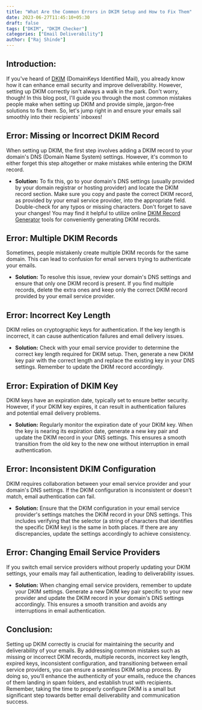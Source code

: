 ```yaml
---
title: "What Are the Common Errors in DKIM Setup and How to Fix Them"
date: 2023-06-27T11:45:10+05:30
draft: false
tags: ["DKIM", "DKIM Checker"]
categories: ["Email Deliverability"]
author: ["Raj Shinde"]
---
```

## Introduction:
If you've heard of [DKIM](https://emaildojo.io/knowledgebase/email-deliverability/introduction-to-dkim-records/) (DomainKeys Identified Mail), you already know how it can enhance email security and improve deliverability. However, setting up DKIM correctly isn't always a walk in the park. Don't worry, though! In this blog post, I'll guide you through the most common mistakes people make when setting up DKIM and provide simple, jargon-free solutions to fix them. So, let's jump right in and ensure your emails sail smoothly into their recipients' inboxes!

## Error: Missing or Incorrect DKIM Record
When setting up DKIM, the first step involves adding a DKIM record to your domain's DNS (Domain Name System) settings. However, it's common to either forget this step altogether or make mistakes while entering the DKIM record.

- **Solution:**
To fix this, go to your domain's DNS settings (usually provided by your domain registrar or hosting provider) and locate the DKIM record section. Make sure you copy and paste the correct DKIM record, as provided by your email service provider, into the appropriate field. Double-check for any typos or missing characters. Don't forget to save your changes!
You may find it helpful to utilize online [DKIM Record Generator](https://emaildojo.io/dkim-generator) tools for conveniently generating DKIM records.

## Error: Multiple DKIM Records
Sometimes, people mistakenly create multiple DKIM records for the same domain. This can lead to confusion for email servers trying to authenticate your emails.

- **Solution:**
To resolve this issue, review your domain's DNS settings and ensure that only one DKIM record is present. If you find multiple records, delete the extra ones and keep only the correct DKIM record provided by your email service provider.

## Error: Incorrect Key Length
DKIM relies on cryptographic keys for authentication. If the key length is incorrect, it can cause authentication failures and email delivery issues.

- **Solution:**
Check with your email service provider to determine the correct key length required for DKIM setup. Then, generate a new DKIM key pair with the correct length and replace the existing key in your DNS settings. Remember to update the DKIM record accordingly.

## Error: Expiration of DKIM Key
DKIM keys have an expiration date, typically set to ensure better security. However, if your DKIM key expires, it can result in authentication failures and potential email delivery problems.

- **Solution:**
Regularly monitor the expiration date of your DKIM key. When the key is nearing its expiration date, generate a new key pair and update the DKIM record in your DNS settings. This ensures a smooth transition from the old key to the new one without interruption in email authentication.

## Error: Inconsistent DKIM Configuration
DKIM requires collaboration between your email service provider and your domain's DNS settings. If the DKIM configuration is inconsistent or doesn't match, email authentication can fail.

- **Solution:**
Ensure that the DKIM configuration in your email service provider's settings matches the DKIM record in your DNS settings. This includes verifying that the selector (a string of characters that identifies the specific DKIM key) is the same in both places. If there are any discrepancies, update the settings accordingly to achieve consistency.

## Error: Changing Email Service Providers
If you switch email service providers without properly updating your DKIM settings, your emails may fail authentication, leading to deliverability issues.

- **Solution:**
When changing email service providers, remember to update your DKIM settings. Generate a new DKIM key pair specific to your new provider and update the DKIM record in your domain's DNS settings accordingly. This ensures a smooth transition and avoids any interruptions in email authentication.

## Conclusion:
Setting up DKIM correctly is crucial for maintaining the security and deliverability of your emails. By addressing common mistakes such as missing or incorrect DKIM records, multiple records, incorrect key length, expired keys, inconsistent configuration, and transitioning between email service providers, you can ensure a seamless DKIM setup process. By doing so, you'll enhance the authenticity of your emails, reduce the chances of them landing in spam folders, and establish trust with recipients.
Remember, taking the time to properly configure DKIM is a small but significant step towards better email deliverability and communication success.

